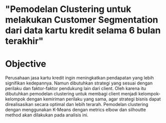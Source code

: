# **"Pemodelan Clustering untuk melakukan Customer Segmentation dari data kartu kredit selama 6 bulan terakhir"**

# Objective
Perusahaan jasa kartu kredit ingin meningkatkan pendapatan yang lebih signifikan kedepannya. Namun dibutuhkan strategi yang sesuai dengan perilaku dan faktor-faktor pendukung lain dari client. Oleh karena itu dibutuhkan pemodelan clustering untuk membagi client menjadi kelompok-kelompok dengan kemiriman perilaku yang sama, agar strategi bisnis dapat direalisasikan secara optimal dan lebih terarah. Pemodelan clustering dengan menggunakan K-Means dengan metrics elbow dan silhoutte method akan dilakukan pada analisis ini.
